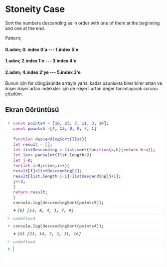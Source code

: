 
# Stoneity Case 

Sort the numbers descending as in order with one of them at the beginning and one at the end.

Pattern;
#### 0.adım; 0. index 0'a ---   1.index 5'e
#### 1.adım; 2.index 1'e  ---   3.index 4'e
#### 2.adım; 4.index 2'ye  ---  5.index 3'e


Bunun için for döngüsünde arrayin yarısı kadar uzunlukta birer birer artan ve ikişer ikişer artan indeksler için de ikişerli artan değer tanımlayarak sorunu çözdüm.




## Ekran Görüntüsü

![Uygulama Ekran Görüntüsü](https://github.com/omerkucuker/AdvancePrograming/blob/main/StoneityCase/ss.PNG?raw=true)

  